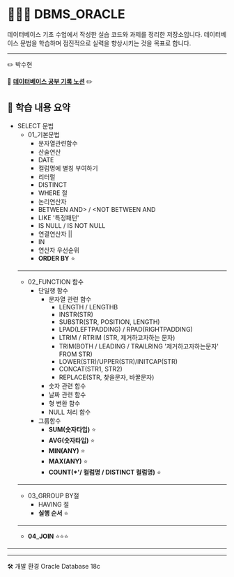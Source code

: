 # 🧑🏻‍💻 DBMS_ORACLE

데이터베이스 기초 수업에서 작성한 실습 코드와 과제를 정리한 저장소입니다.
데이터베이스 문법을 학습하며 점진적으로 실력을 향상시키는 것을 목표로 합니다.

---
:pencil2: 박수현

:paperclip: **[데이터베이스 공부 기록 노션](https://ubiquitous-woodpecker-cc5.notion.site/SQL-JDBC-9-5-2598e71b864f80af86a1c402ca478de9?source=copy_link)** :pencil2:

## 📘 학습 내용 요약
- SELECT 문법
  - 01_기본문법
    - 문자열관련함수
    - 산술연산
    - DATE
    - 컬럼명에 별칭 부여하기
    - 리터럴
    - DISTINCT
    - WHERE 절
    - 논리연산자
    - BETWEEN AND>  / <NOT BETWEEN AND
    - LIKE '특정패턴'
    - IS NULL / IS NOT NULL
    - 연결연산자 ||
    - IN
    - 연산자 우선순위
    - **ORDER BY** ⭐
  ---
  - 02_FUNCTION 함수
    - 단일행 함수
      - 문자열 관련 함수
        - LENGTH / LENGTHB
        - INSTR(STR)
        - SUBSTR(STR, POSITION, LENGTH)
        - LPAD(LEFTPADDING) / RPAD(RIGHTPADDING)
        - LTRIM / RTRIM (STR, 제거하고자하는 문자)
        - TRIM(BOTH / LEADING / TRAILRING '제거하고자하는문자' FROM STR)
        - LOWER(STR)/UPPER(STR)/INITCAP(STR)
        - CONCAT(STR1, STR2)
        - REPLACE(STR, 찾을문자, 바꿀문자)
      - 숫자 관련 함수
      - 날짜 관련 함수
      - 형 변환 함수
      - NULL 처리 함수
    - 그룹함수
      - **SUM(숫자타입)** ⭐
      - **AVG(숫자타입)** ⭐
      - **MIN(ANY)** ⭐
      - **MAX(ANY)** ⭐
      - **COUNT(*'/ 컬럼명 / DISTINCT 컬럼명)** ⭐
  ---
  - 03_GRROUP BY절
    - HAVING 절
    - **실행 순서** ⭐
  ---
  - **04_JOIN** ⭐⭐⭐
---

---
🛠 개발 환경
Oracle Database 18c


